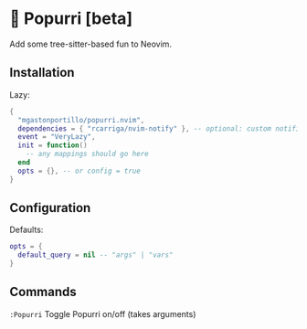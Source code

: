 # 🎉 Popurri \[beta\]

Add some tree-sitter-based fun to Neovim.

## Installation

Lazy:

```lua
{
  "mgastonportillo/popurri.nvim",
  dependencies = { "rcarriga/nvim-notify" }, -- optional: custom notifications
  event = "VeryLazy",
  init = function()
    -- any mappings should go here
  end
  opts = {}, -- or config = true
}
```

## Configuration

Defaults:

```lua
opts = {
  default_query = nil -- "args" | "vars"
}
```

## Commands

`:Popurri` Toggle Popurri on/off (takes arguments)
